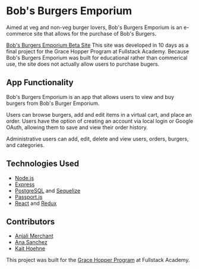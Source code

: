 # Bob's Burgers Emporium

Aimed at veg and non-veg burger lovers, Bob's Burgers Emporium is an e-commerce site that allows for the purchase of Bob's Burgers.

[Bob's Burgers Emporium Beta Site](https://burger-emporium.herokuapp.com/)
     This site was developed in 10 days as a final project for the Grace Hopper Program at Fullstack Academy. Because Bob's Burgers Emporium was built for educational rather than commerical use, the site does not actually allow users to purchase bugers.

## App Functionality

Bob's Burgers Emporium is an app that allows users to view and buy burgers from Bob's Burger Emporium.

Users can browse burgers, add and edit items in a virtual cart, and place an order. Users have the option of creating an account via local login or Google OAuth, allowing them to save and view their order history.

Administrative users can add, edit, delete and view users, orders, burgers, and categories.

## Technologies Used

* [Node.js](https://nodejs.org/en/)
* [Express](https://expressjs.com/)
* [PostgreSQL](https://www.postgresql.org/) and [Sequelize](http://docs.sequelizejs.com/)
* [Passport.js](http://www.passportjs.org/)
* [React](https://reactjs.org/) and [Redux](https://redux.js.org/)


## Contributors

* [Anjali Merchant](https://github.com/anjiemerchant)
* [Ana Sanchez](https://github.com/anacsanchez)
* [Kait Hoehne](https://github.com/k-vosswinkel)

This project was built for the [Grace Hopper Program](https://www.gracehopper.com/) at Fullstack Academy.
